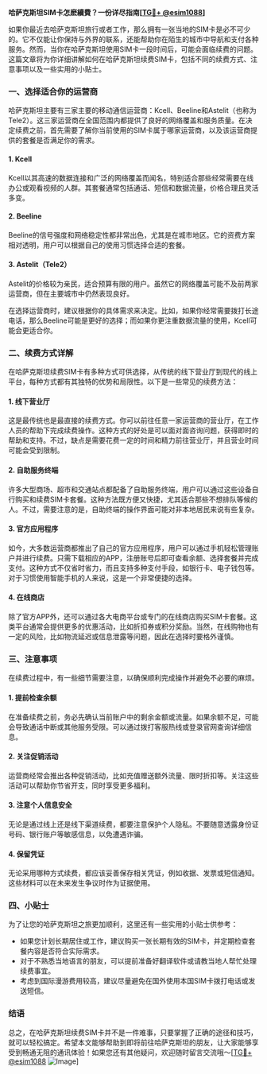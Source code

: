 **哈萨克斯坦SIM卡怎麽續費？一份详尽指南[[TG💪+ @esim1088](https://t.me/s/esim1088)]**

如果你最近去哈萨克斯坦旅行或者工作，那么拥有一张当地的SIM卡是必不可少的。它不仅能让你保持与外界的联系，还能帮助你在陌生的城市中导航和支付各种服务。然而，当你在哈萨克斯坦使用SIM卡一段时间后，可能会面临续费的问题。这篇文章将为你详细讲解如何在哈萨克斯坦续费SIM卡，包括不同的续费方式、注意事项以及一些实用的小贴士。

### 一、选择适合你的运营商

哈萨克斯坦主要有三家主要的移动通信运营商：Kcell、Beeline和Astelit（也称为Tele2）。这三家运营商在全国范围内都提供了良好的网络覆盖和服务质量。在决定续费之前，首先需要了解你当前使用的SIM卡属于哪家运营商，以及该运营商提供的套餐是否满足你的需求。

#### 1. Kcell
Kcell以其高速的数据连接和广泛的网络覆盖而闻名，特别适合那些经常需要在线办公或观看视频的人群。其套餐通常包括通话、短信和数据流量，价格合理且灵活多变。

#### 2. Beeline
Beeline的信号强度和网络稳定性都非常出色，尤其是在城市地区。它的资费方案相对透明，用户可以根据自己的使用习惯选择合适的套餐。

#### 3. Astelit（Tele2）
Astelit的价格较为亲民，适合预算有限的用户。虽然它的网络覆盖可能不及前两家运营商，但在主要城市中仍然表现良好。

在选择运营商时，建议根据你的具体需求来决定。比如，如果你经常需要拨打长途电话，那么Beeline可能是更好的选择；而如果你更注重数据流量的使用，Kcell可能会更适合你。

### 二、续费方式详解

在哈萨克斯坦续费SIM卡有多种方式可供选择，从传统的线下营业厅到现代的线上平台，每种方式都有其独特的优势和局限性。以下是一些常见的续费方法：

#### 1. 线下营业厅
这是最传统也是最直接的续费方式。你可以前往任意一家运营商的营业厅，在工作人员的帮助下完成续费操作。这种方式的好处是可以面对面咨询问题，获得即时的帮助和支持。不过，缺点是需要花费一定的时间和精力前往营业厅，并且营业时间可能会受到限制。

#### 2. 自助服务终端
许多大型商场、超市和交通站点都配备了自助服务终端，用户可以通过这些设备自行购买和续费SIM卡套餐。这种方法既方便又快捷，尤其适合那些不想排队等候的人。不过，需要注意的是，自助终端的操作界面可能对非本地居民来说有些复杂。

#### 3. 官方应用程序
如今，大多数运营商都推出了自己的官方应用程序，用户可以通过手机轻松管理账户并进行续费。只需下载相应的APP，注册账号后即可查看余额、选择套餐并完成支付。这种方式不仅省时省力，而且支持多种支付手段，如银行卡、电子钱包等。对于习惯使用智能手机的人来说，这是一个非常便捷的选择。

#### 4. 在线商店
除了官方APP外，还可以通过各大电商平台或专门的在线商店购买SIM卡套餐。这类平台通常会提供更多的优惠活动，比如折扣券或积分奖励。当然，在线购物也有一定的风险，比如物流延迟或信息泄露等问题，因此在选择时要格外谨慎。

### 三、注意事项

在续费过程中，有一些细节需要注意，以确保顺利完成操作并避免不必要的麻烦。

#### 1. 提前检查余额
在准备续费之前，务必先确认当前账户中的剩余金额或流量。如果余额不足，可能会导致通话中断或其他服务受限。可以通过拨打客服热线或登录官网查询详细信息。

#### 2. 关注促销活动
运营商经常会推出各种促销活动，比如充值赠送额外流量、限时折扣等。关注这些活动可以帮助你节省开支，同时享受更多福利。

#### 3. 注意个人信息安全
无论是通过线上还是线下渠道续费，都要注意保护个人隐私。不要随意透露身份证号码、银行账户等敏感信息，以免遭遇诈骗。

#### 4. 保留凭证
无论采用哪种方式续费，都应该妥善保存相关凭证，例如收据、发票或短信通知。这些材料可以在未来发生争议时作为证据使用。

### 四、小贴士

为了让您的哈萨克斯坦之旅更加顺利，这里还有一些实用的小贴士供参考：

- 如果您计划长期居住或工作，建议购买一张长期有效的SIM卡，并定期检查套餐内容是否符合实际需求。
- 对于不熟悉当地语言的朋友，可以提前准备好翻译软件或请教当地人帮忙处理续费事宜。
- 考虑到国际漫游费用较高，建议尽量避免在国外使用本国SIM卡拨打电话或发送短信。

### 结语

总之，在哈萨克斯坦续费SIM卡并不是一件难事，只要掌握了正确的途径和技巧，就可以轻松搞定。希望本文能够帮助到即将前往哈萨克斯坦的朋友，让大家能够享受到畅通无阻的通讯体验！如果您还有其他疑问，欢迎随时留言交流哦～[[TG💪+ @esim1088](https://t.me/s/esim1088) ![Image](https://i.postimg.cc/4NQfJmqS/Snipaste-2025-05-13-00-14-12.png)]